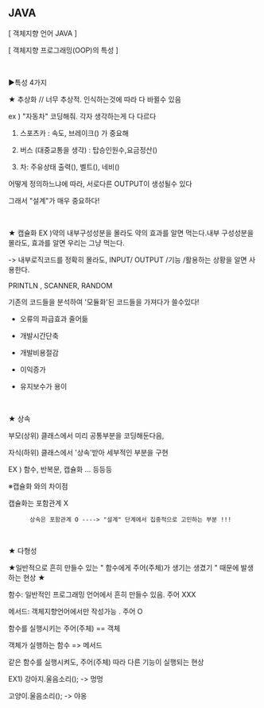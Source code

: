 ## JAVA
[ 객체지향 언어 JAVA ] 

[ 객체지향 프로그래밍(OOP)의 특성 ]

​

▶특성 4가지 

★  추상화    // 너무 추상적. 인식하는것에 따라 다 바뀔수 있음

ex ) "자동차" 코딩해줘. 각자 생각하는게 다 다르다

1) 스포츠카 : 속도, 브레이크() 가 중요해 

2) 버스 (대중교통을 생각) : 탑승인원수,요금정산()

3) 차: 주유상태 출력(), 벨트(), 네비()

어떻게 정의하느냐에 따라, 서로다른 OUTPUT이 생성될수 있다

그래서 "설계"가 매우 중요하다!

​

★ 캡슐화     EX )약의 내부구성성분을 몰라도 약의 효과를 알면 먹는다.내부 구성성분을 몰라도, 효과를 알면 우리는 그냥 먹는다.

-> 내부로직코드를 정확히 몰라도, INPUT/ OUTPUT /기능 /활용하는 상황을 알면 사용한다. 

PRINTLN , SCANNER, RANDOM



기존의 코드들을 분석하여 '모듈화'된 코드들을 가져다가 쓸수있다!

* 오류의 파급효과 줄어듦 

* 개발시간단축

* 개발비용절감 

* 이익증가

* 유지보수가 용이

​

★ 상속

부모(상위) 클래스에서 미리 공통부분을 코딩해둔다음, 

자식(하위) 클래스에서 '상속'받아 세부적인 부분을 구현

EX ) 함수, 반복문, 캡슐화 ... 등등등 

※캡슐화 와의 차이점 

캡슐화는 포함관계 X

          상속은 포함관계 O ----> "설계" 단계에서 집중적으로 고민하는 부분 !!!

​

★ 다형성 

★일반적으로 흔히 만들수 있는 " 함수에게 주어(주체)가 생기는 생겼기 " 때문에 발생하는 현상 ★

함수: 일반적인 프로그래밍 언어에서 흔히 만들수 있음. 주어 XXX

메서드: 객체지향언어에서만 작성가능 . 주어 O

함수를 실행시키는 주어(주체) == 객체

객체가 실행하는 함수 => 메서드 

같은 함수를 실행시켜도, 주어(주체) 따라 다른 기능이 실행되는 현상

EX1) 강아지.울음소리(); -> 멍멍

고양이.울음소리(); -> 야옹
